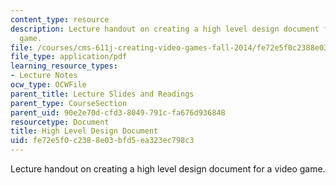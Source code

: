 ```yaml
---
content_type: resource
description: Lecture handout on creating a high level design document for a video
  game.
file: /courses/cms-611j-creating-video-games-fall-2014/fe72e5f0c2388e03bfd5ea323ec798c3_MITCMS_611JF14_HLDD.pdf
file_type: application/pdf
learning_resource_types:
- Lecture Notes
ocw_type: OCWFile
parent_title: Lecture Slides and Readings
parent_type: CourseSection
parent_uid: 90e2e70d-cfd3-8049-791c-fa676d936848
resourcetype: Document
title: High Level Design Document
uid: fe72e5f0-c238-8e03-bfd5-ea323ec798c3
---
```

Lecture handout on creating a high level design document for a video game.

